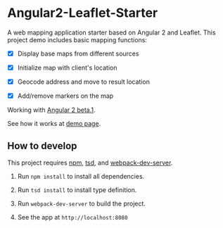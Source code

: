# Angular2-Leaflet-Starter

A web mapping application starter based on Angular 2 and Leaflet. This project demo includes basic mapping functions:

- [x] Display base maps from different sources

- [x] Initialize map with client's location

- [x] Geocode address and move to result location

- [x] Add/remove markers on the map

Working with [Angular 2 beta.1](https://github.com/angular/angular/blob/master/CHANGELOG.md#200-beta1-catamorphic-involution-2016-01-08).

See how it works at [demo page](http://haoliangyu.github.io/angular2-leaflet-starter/).

## How to develop

This project requires [npm](https://www.npmjs.com/), [tsd](http://definitelytyped.org/tsd/), and [webpack-dev-server](https://webpack.github.io/).

1. Run ```npm install``` to install all dependencies.

2. Run ```tsd install``` to install type definition.

3. Run ```webpack-dev-server``` to build the project.

5. See the app at ```http://localhost:8080```
